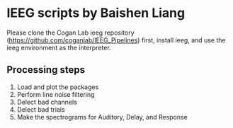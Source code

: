# IEEG scripts by Baishen Liang

Please clone the Cogan Lab ieeg repository (https://github.com/coganlab/IEEG_Pipelines) first, install ieeg, and use the ieeg environment as the interpreter.  

## Processing steps
1. Load and plot the packages  
2. Perform line noise filtering
3. Delect bad channels
4. Delect bad trials
5. Make the spectrograms for Auditory, Delay, and Response